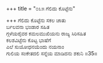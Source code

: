 +++
title = "೦೩೫ ಗೆಲಿದು ಕೊಟ್ಟೆನು"

+++
ಗೆಲಿದು ಕೊಟ್ಟೆನು ಸಕಲ ಚಾತು  
ರ್ಬಲವನಾ ಭಂಡಾರ ಸಹಿತ  
ಗ್ಗಳೆಯರೈವರ ಕಮಲಮುಖಿಯನು ರಾಜ್ಯ ಸಿರಿಸಹಿತ  
ಕಲಶವಿಟ್ಟೆನು ಕೊಟ್ಟ ಭಾಷೆಗೆ  
ಎಲೆ ಸುಯೋಧನಯೆಂದು ನಯನಾಂ  
ಗುಲಿಯ ಸಂಕೇತದಲಿ ಸನ್ನೆಯ ಮಾಡಿದನು ಶಕುನಿ     ॥35॥